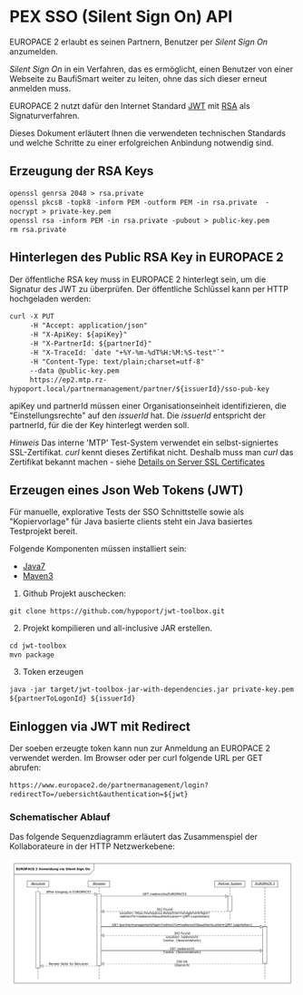
PEX SSO (Silent Sign On) API
============================

EUROPACE 2 erlaubt es seinen Partnern, Benutzer per _Silent Sign On_ anzumelden. 

_Silent Sign On_ in ein Verfahren, das es ermöglicht, einen Benutzer von einer Webseite zu BaufiSmart weiter zu leiten, ohne das sich dieser erneut anmelden muss.

EUROPACE 2 nutzt dafür den Internet Standard [JWT](http://jwt.io) mit [RSA](http://de.wikipedia.org/wiki/RSA-Kryptosystem) als Signaturverfahren.

Dieses Dokument erläutert Ihnen die verwendeten technischen Standards und welche Schritte zu einer erfolgreichen Anbindung notwendig sind.

Erzeugung der RSA Keys
----------------------

```
openssl genrsa 2048 > rsa.private
openssl pkcs8 -topk8 -inform PEM -outform PEM -in rsa.private  -nocrypt > private-key.pem
openssl rsa -inform PEM -in rsa.private -pubout > public-key.pem
rm rsa.private
```

Hinterlegen des Public RSA Key in EUROPACE 2
--------------------------------------------

Der öffentliche RSA key muss in EUROPACE 2 hinterlegt sein, um die Signatur des JWT zu überprüfen. Der öffentliche Schlüssel kann per HTTP hochgeladen werden:

```
curl -X PUT
     -H "Accept: application/json" 
     -H "X-ApiKey: ${apiKey}" 
     -H "X-PartnerId: ${partnerId}"
     -H "X-TraceId: `date "+%Y-%m-%dT%H:%M:%S-test"`"
     -H "Content-Type: text/plain;charset=utf-8"
     --data @public-key.pem
     https://ep2.mtp.rz-hypoport.local/partnermanagement/partner/${issuerId}/sso-pub-key
```

apiKey und partnerId müssen einer Organisationseinheit identifizieren, die "Einstellungsrechte" auf den _issuerId_ hat.
Die _issuerId_ entspricht der partnerId, für die der Key hinterlegt werden soll.

_Hinweis_
Das interne 'MTP' Test-System verwendet ein selbst-signiertes SSL-Zertifikat. _curl_ kennt dieses Zertifikat nicht.
Deshalb muss man _curl_ das Zertifikat bekannt machen - siehe [Details on Server SSL Certificates](http://curl.haxx.se/docs/sslcerts.html)


Erzeugen eines Json Web Tokens (JWT)
-------------------------------------

Für manuelle, explorative Tests der SSO Schnittstelle sowie als "Kopiervorlage" für Java basierte clients steht ein Java basiertes Testprojekt bereit.

Folgende Komponenten müssen installiert sein:

- [Java7](http://www.java.com/en/download/index.jsp)
- [Maven3](http://maven.apache.org/download.cgi)



1) Github Projekt auschecken:

```
git clone https://github.com/hypoport/jwt-toolbox.git
```

2) Projekt kompilieren und all-inclusive JAR erstellen.

```
cd jwt-toolbox
mvn package
```

3) Token erzeugen

```
java -jar target/jwt-toolbox-jar-with-dependencies.jar private-key.pem ${partnerToLogonId} ${issuerId}
```

Einloggen via JWT mit Redirect
------------------------------

Der soeben erzeugte token kann nun zur Anmeldung an EUROPACE 2 verwendet werden. Im Browser oder per curl folgende URL per GET abrufen:

```
https://www.europace2.de/partnermanagement/login?redirectTo=/uebersicht&authentication=${jwt}
```
### Schematischer Ablauf

Das folgende Sequenzdiagramm erläutert das Zusammenspiel der Kollaborateure in der HTTP Netzwerkebene:

![Sequenzdiagramm für die EUROPACE 2 Anmeldung via Silent Sign On](images/Sequence.png?raw=true)
